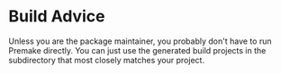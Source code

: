 # Build Advice #

Unless you are the package maintainer, you probably don't have to run Premake directly.  You can just use the generated build projects in the subdirectory that most closely matches your project.
